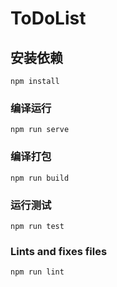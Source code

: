# ToDoList

## 安装依赖
```
npm install
```

### 编译运行
```
npm run serve
```

### 编译打包
```
npm run build
```

### 运行测试
```
npm run test
```

### Lints and fixes files
```
npm run lint
```

